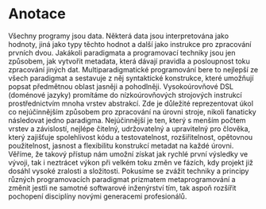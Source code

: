 # Anotace

Všechny programy jsou data. Některá data jsou interpretována jako hodnoty, jiná jako typy těchto hodnot a další jako instrukce pro zpracování prvních dvou. Jakákoli paradigmata a programovací techniky jsou jen způsobem, jak vytvořit metadata, která dávají pravidla a posloupnost toku zpracování jiných dat. Multiparadigmatické programování bere to nejlepší ze všech paradigmat a sestavuje z něj syntaktické konstrukce, které umožňují popsat předmětnou oblast jasněji a pohodlněji. Vysokoúrovňové DSL (doménové jazyky) promítáme do nízkoúrovňových strojových instrukcí prostřednictvím mnoha vrstev abstrakcí. Zde je důležité reprezentovat úkol co nejúčinnějším způsobem pro zpracování na úrovni stroje, nikoli fanaticky následovat jedno paradigma. Nejúčinnější je ten, který s menším počtem vrstev a závislostí, nejlépe čitelný, udržovatelný a upravitelný pro člověka, který zajišťuje spolehlivost kódu a testovatelnost, rozšiřitelnost, opětovnou použitelnost, jasnost a flexibilitu konstrukcí metadat na každé úrovni. Věříme, že takový přístup nám umožní získat jak rychlé první výsledky ve vývoji, tak i neztrácet výkon při velkém toku změn ve fázích, kdy projekt již dosáhl vysoké zralosti a složitosti. Pokusíme se zvážit techniky a principy různých programovacích paradigmat prizmatem metaprogramování a změnit jestli ne samotné softwarové inženýrství tím, tak aspoň rozšířit pochopení disciplíny novými generacemi profesionálů.
